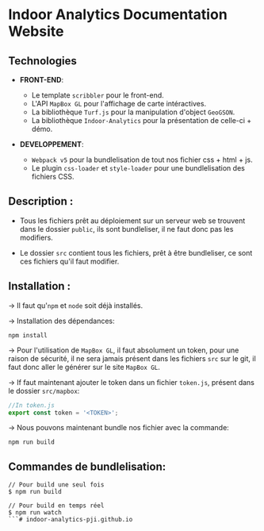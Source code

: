 # Indoor Analytics Documentation Website


## Technologies

* **FRONT-END**:
    * Le template `scribbler` pour le front-end.
    * L'API `MapBox GL` pour l'affichage de carte intéractives.
    * La bibliothèque `Turf.js` pour la manipulation d'object `GeoGSON`.
    * La bibliothèque `Indoor-Analytics` pour la présentation de celle-ci + démo.

* **DEVELOPPEMENT**:
    * `Webpack v5` pour la bundlelisation de tout nos fichier css + html + js.
    * Le plugin `css-loader` et `style-loader` pour une bundlelisation des fichiers CSS.

## Description :

* Tous les fichiers prêt au déploiement sur un serveur web se trouvent dans le dossier `public`, ils sont bundleliser, il ne faut donc pas les modifiers.

* Le dossier `src` contient tous les fichiers, prêt à être bundleliser, ce sont ces fichiers qu'il faut modifier.

## Installation :

-> Il faut qu'`npm` et `node` soit déjà installés.

-> Installation des dépendances:
```shell
npm install
```

-> Pour l'utilisation de `MapBox GL`, il faut absolument un token, pour une raison de sécurité, il ne sera jamais présent dans les fichiers `src` sur le git, il faut donc aller le générer sur le site `MapBox GL`. 

-> If faut maintenant ajouter le token dans un fichier `token.js`, présent dans le dossier `src/mapbox`:
```javascript
//In token.js
export const token = '<TOKEN>';
```

-> Nous pouvons maintenant bundle nos fichier avec la commande:
```shell
npm run build
```

## Commandes de bundlelisation:

```shell
// Pour build une seul fois
$ npm run build

// Pour build en temps réel
$ npm run watch
```# indoor-analytics-pji.github.io
